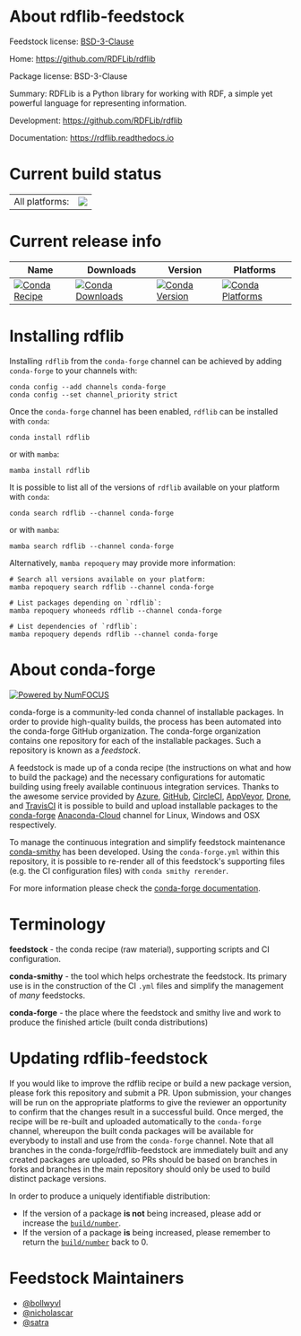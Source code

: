 About rdflib-feedstock
======================

Feedstock license: [BSD-3-Clause](https://github.com/conda-forge/rdflib-feedstock/blob/main/LICENSE.txt)

Home: https://github.com/RDFLib/rdflib

Package license: BSD-3-Clause

Summary: RDFLib is a Python library for working with RDF, a simple yet powerful language for representing information.

Development: https://github.com/RDFLib/rdflib

Documentation: https://rdflib.readthedocs.io

Current build status
====================


<table><tr><td>All platforms:</td>
    <td>
      <a href="https://dev.azure.com/conda-forge/feedstock-builds/_build/latest?definitionId=1831&branchName=main">
        <img src="https://dev.azure.com/conda-forge/feedstock-builds/_apis/build/status/rdflib-feedstock?branchName=main">
      </a>
    </td>
  </tr>
</table>

Current release info
====================

| Name | Downloads | Version | Platforms |
| --- | --- | --- | --- |
| [![Conda Recipe](https://img.shields.io/badge/recipe-rdflib-green.svg)](https://anaconda.org/conda-forge/rdflib) | [![Conda Downloads](https://img.shields.io/conda/dn/conda-forge/rdflib.svg)](https://anaconda.org/conda-forge/rdflib) | [![Conda Version](https://img.shields.io/conda/vn/conda-forge/rdflib.svg)](https://anaconda.org/conda-forge/rdflib) | [![Conda Platforms](https://img.shields.io/conda/pn/conda-forge/rdflib.svg)](https://anaconda.org/conda-forge/rdflib) |

Installing rdflib
=================

Installing `rdflib` from the `conda-forge` channel can be achieved by adding `conda-forge` to your channels with:

```
conda config --add channels conda-forge
conda config --set channel_priority strict
```

Once the `conda-forge` channel has been enabled, `rdflib` can be installed with `conda`:

```
conda install rdflib
```

or with `mamba`:

```
mamba install rdflib
```

It is possible to list all of the versions of `rdflib` available on your platform with `conda`:

```
conda search rdflib --channel conda-forge
```

or with `mamba`:

```
mamba search rdflib --channel conda-forge
```

Alternatively, `mamba repoquery` may provide more information:

```
# Search all versions available on your platform:
mamba repoquery search rdflib --channel conda-forge

# List packages depending on `rdflib`:
mamba repoquery whoneeds rdflib --channel conda-forge

# List dependencies of `rdflib`:
mamba repoquery depends rdflib --channel conda-forge
```


About conda-forge
=================

[![Powered by
NumFOCUS](https://img.shields.io/badge/powered%20by-NumFOCUS-orange.svg?style=flat&colorA=E1523D&colorB=007D8A)](https://numfocus.org)

conda-forge is a community-led conda channel of installable packages.
In order to provide high-quality builds, the process has been automated into the
conda-forge GitHub organization. The conda-forge organization contains one repository
for each of the installable packages. Such a repository is known as a *feedstock*.

A feedstock is made up of a conda recipe (the instructions on what and how to build
the package) and the necessary configurations for automatic building using freely
available continuous integration services. Thanks to the awesome service provided by
[Azure](https://azure.microsoft.com/en-us/services/devops/), [GitHub](https://github.com/),
[CircleCI](https://circleci.com/), [AppVeyor](https://www.appveyor.com/),
[Drone](https://cloud.drone.io/welcome), and [TravisCI](https://travis-ci.com/)
it is possible to build and upload installable packages to the
[conda-forge](https://anaconda.org/conda-forge) [Anaconda-Cloud](https://anaconda.org/)
channel for Linux, Windows and OSX respectively.

To manage the continuous integration and simplify feedstock maintenance
[conda-smithy](https://github.com/conda-forge/conda-smithy) has been developed.
Using the ``conda-forge.yml`` within this repository, it is possible to re-render all of
this feedstock's supporting files (e.g. the CI configuration files) with ``conda smithy rerender``.

For more information please check the [conda-forge documentation](https://conda-forge.org/docs/).

Terminology
===========

**feedstock** - the conda recipe (raw material), supporting scripts and CI configuration.

**conda-smithy** - the tool which helps orchestrate the feedstock.
                   Its primary use is in the construction of the CI ``.yml`` files
                   and simplify the management of *many* feedstocks.

**conda-forge** - the place where the feedstock and smithy live and work to
                  produce the finished article (built conda distributions)


Updating rdflib-feedstock
=========================

If you would like to improve the rdflib recipe or build a new
package version, please fork this repository and submit a PR. Upon submission,
your changes will be run on the appropriate platforms to give the reviewer an
opportunity to confirm that the changes result in a successful build. Once
merged, the recipe will be re-built and uploaded automatically to the
`conda-forge` channel, whereupon the built conda packages will be available for
everybody to install and use from the `conda-forge` channel.
Note that all branches in the conda-forge/rdflib-feedstock are
immediately built and any created packages are uploaded, so PRs should be based
on branches in forks and branches in the main repository should only be used to
build distinct package versions.

In order to produce a uniquely identifiable distribution:
 * If the version of a package **is not** being increased, please add or increase
   the [``build/number``](https://docs.conda.io/projects/conda-build/en/latest/resources/define-metadata.html#build-number-and-string).
 * If the version of a package **is** being increased, please remember to return
   the [``build/number``](https://docs.conda.io/projects/conda-build/en/latest/resources/define-metadata.html#build-number-and-string)
   back to 0.

Feedstock Maintainers
=====================

* [@bollwyvl](https://github.com/bollwyvl/)
* [@nicholascar](https://github.com/nicholascar/)
* [@satra](https://github.com/satra/)

